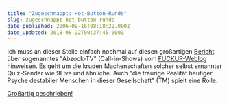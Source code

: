 ```yaml
---
title: "Zugeschnappt: Hot-Button-Runde"
slug: zugeschnappt-hot-button-runde
date_published: 2006-09-16T08:18:22.000Z
date_updated: 2018-08-22T09:37:45.000Z
---
```


Ich muss an dieser Stelle einfach nochmal auf diesen großartigen [Bericht](http://fuckup.twoday.net/stories/2635907/) über sogenanntes "Abzock-TV" (Call-in-Shows) vom [FUCKUP-Weblog](http://fuckup.twoday.net/) hinweisen. Es geht um die kruden Machenschaften solcher selbst ernannter Quiz-Sender wie 9Live und ähnliche. Auch "die traurige Realität heutiger Psyche destabiler Menschen in dieser Gesellschaft" (TM) spielt eine Rolle. 

[Großartig geschrieben!](http://fuckup.twoday.net/stories/2635907/)
